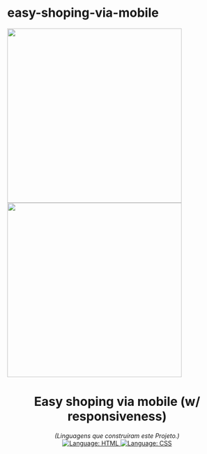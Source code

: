 # easy-shoping-via-mobile
 
<div alig="center">
<img src="https://user-images.githubusercontent.com/97769685/170375628-e006b4d9-a5d6-4f88-b3d3-58d0b1318723.png" height="400">
<img src="https://user-images.githubusercontent.com/97769685/170375838-42217fd1-25e6-4d7d-90bf-21528d974ea5.png" height="400">
 
</div>
 
<h1 align="center">
Easy shoping via mobile (w/ responsiveness)
</h1>

<div>
    <p align="center">
        <em>
            (Linguagens que construíram este Projeto.)<br>
        </em>
        <a href="#">
            <img src="https://img.shields.io/badge/HTML5-E34F26?style=for-the-badge&logo=html5&logoColor=white" alt="Language: HTML">
        </a>
        <a href="#">
            <img src="https://img.shields.io/badge/CSS-239120?&style=for-the-badge&logo=css3&logoColor=white" alt="Language: CSS">
        </a>  
    </p>
</div>

